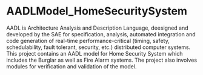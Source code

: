 # AADLModel_HomeSecuritySystem
AADL is Architecture Analysis and Description Language, deesigned and developed by the SAE for specification, analysis, automated integration and code generation of real-time performance-critical (timing, safety, schedulability, fault tolerant, security, etc.) distributed computer systems. This project contains an AADL model for Home Security System which includes the Burglar as well as Fire Alarm systems. The project also involves modules for verification and validation of the model. 
